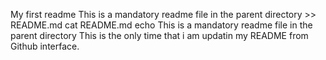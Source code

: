My first readme
This is a mandatory readme file in the parent directory >> README.md
cat README.md
echo This is a mandatory readme file in the parent directory
This is the only time that i am updatin my README from Github interface.
